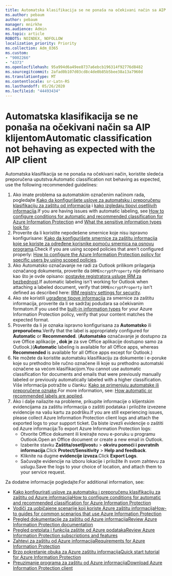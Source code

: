 ```yaml
---
title: Automatska klasifikacija se ne ponaša na očekivani način sa AIP klijentom
ms.author: pebaum
author: pebaum
manager: mnirkhe
ms.audience: Admin
ms.topic: article
ROBOTS: NOINDEX, NOFOLLOW
localization_priority: Priority
ms.collection: Adm_O365
ms.custom:
- "9002266"
- "4373"
ms.openlocfilehash: 95a994d6a49ee8737a6ebcb196314f92776d8482
ms.sourcegitcommit: 2afad0b107d03cd8c4de0b85b5bee38a13a7960d
ms.translationtype: MT
ms.contentlocale: sr-Latn-RS
ms.lasthandoff: 05/26/2020
ms.locfileid: "44493434"
---
```

# <a name="automatic-classification-not-behaving-as-expected-with-the-aip-client"></a><span data-ttu-id="87d98-102">Automatska klasifikacija se ne ponaša na očekivani način sa AIP klijentom</span><span class="sxs-lookup"><span data-stu-id="87d98-102">Automatic classification not behaving as expected with the AIP client</span></span>

<span data-ttu-id="87d98-103">Automatska klasifikacija se ne ponaša na očekivani način, koristite sledeća preporučena uputstva:</span><span class="sxs-lookup"><span data-stu-id="87d98-103">Automatic classification not behaving as expected, use the following recommended guidelines:</span></span>

1. <span data-ttu-id="87d98-104">Ako imate problema sa automatskim označenim načinom rada, pogledajte [Kako da konfigurišete uslove za automatsku i preporučenu klasifikaciju za zaštitu od informacija](https://docs.microsoft.com/azure/information-protection/configure-policy-classification) i [kako izgledaju tipovi osetljivih informacija](https://docs.microsoft.com/office365/securitycompliance/what-the-sensitive-information-types-look-for).</span><span class="sxs-lookup"><span data-stu-id="87d98-104">If you are having issues with automatic labeling, see [How to configure conditions for automatic and recommended classification for Azure Information Protection](https://docs.microsoft.com/azure/information-protection/configure-policy-classification) and [What the sensitive information types look for](https://docs.microsoft.com/office365/securitycompliance/what-the-sensitive-information-types-look-for).</span></span>
2. <span data-ttu-id="87d98-105">Proverite da li koristite nepodešene smernice koje nisu ispravno konfigurisane: [Kako da konfigurišete smernice za zaštitu informacija koje se koriste za određene korisnike pomoću smernica na osnovu programa](https://docs.microsoft.com/azure/information-protection/configure-policy-scope).</span><span class="sxs-lookup"><span data-stu-id="87d98-105">Check if you are using scoped policies that aren't configured properly: [How to configure the Azure Information Protection policy for specific users by using scoped policies](https://docs.microsoft.com/azure/information-protection/configure-policy-scope).</span></span>
3. <span data-ttu-id="87d98-106">Ako Automatsko označavanje ne radi za Outlook prilikom prilaganja označanog dokumenta, proverite da `DRMEncryptProperty` nije definisano kao što je ovde opisano: [postavke registratora usluge IRM za bezbednost](https://docs.microsoft.com/deployoffice/security/protect-sensitive-messages-and-documents-by-using-irm-in-office#office-2016-irm-registry-key-options).</span><span class="sxs-lookup"><span data-stu-id="87d98-106">If automatic labeling isn't working for Outlook when attaching a labeled document, verify that `DRMEncryptProperty` isn't defined as described here: [IRM registry settings for security](https://docs.microsoft.com/deployoffice/security/protect-sensitive-messages-and-documents-by-using-irm-in-office#office-2016-irm-registry-key-options).</span></span>
4. <span data-ttu-id="87d98-107">Ako ste koristili [ugrađene tipove informacija](https://support.office.com/article/What-the-sensitive-information-types-look-for-fd505979-76be-4d9f-b459-abef3fc9e86b) za smernice za zaštitu informacija, proverite da li se sadržaj podudara sa očekivanim formatom.</span><span class="sxs-lookup"><span data-stu-id="87d98-107">If you used the [built-in information types](https://support.office.com/article/What-the-sensitive-information-types-look-for-fd505979-76be-4d9f-b459-abef3fc9e86b) for your Azure Information Protection policy, verify that your content matches the expected format.</span></span>
5. <span data-ttu-id="87d98-108">Proverite da li je oznaka ispravno konfigurisana za **Automatsko** ili **preporučenu**.</span><span class="sxs-lookup"><span data-stu-id="87d98-108">Verify that the label is appropriately configured for **Automatic** or **Recommended**.</span></span> <span data-ttu-id="87d98-109">(**Automatsko** označavanje je dostupno za sve Office aplikacije **, dok je** za sve Office aplikacije dostupno samo za Outlook.)</span><span class="sxs-lookup"><span data-stu-id="87d98-109">(**Automatic** labeling is available for all Office apps, whereas **Recommended** is available for all Office apps except for Outlook.)</span></span>
6. <span data-ttu-id="87d98-110">Ne možete da koristite automatsku klasifikaciju za dokumente i e-poruke koje su prethodno bile ručno označene ili koje su prethodno automatski označene sa većom klasifikacijom.</span><span class="sxs-lookup"><span data-stu-id="87d98-110">You cannot use automatic classification for documents and emails that were previously manually labeled or previously automatically labeled with a higher classification.</span></span>  <span data-ttu-id="87d98-111">Više informacija potražite u članku: [Kako se primenjuju automatske ili preporučene oznake](https://docs.microsoft.com/azure/information-protection/configure-policy-classification#how-automatic-or-recommended-labels-are-applied).</span><span class="sxs-lookup"><span data-stu-id="87d98-111">For more information, see: [How automatic or recommended labels are applied](https://docs.microsoft.com/azure/information-protection/configure-policy-classification#how-automatic-or-recommended-labels-are-applied).</span></span>
7. <span data-ttu-id="87d98-112">Ako i dalje nailazite na probleme, prikupite informacije o klijentskim evidencijama za zaštitu informacija o zaštiti podataka i priložite izvezene evidencije na vašu kartu za podršku.</span><span class="sxs-lookup"><span data-stu-id="87d98-112">If you are still experiencing issues, please collect Azure Information Protection client logs and attach the exported logs to your support ticket.</span></span> <span data-ttu-id="87d98-113">Da biste izvezli evidencije o zaštiti od Azure informacija:</span><span class="sxs-lookup"><span data-stu-id="87d98-113">To export Azure Information Protection logs:</span></span>
    - <span data-ttu-id="87d98-114">Otvorite Office dokument ili kreirajte novu e-poruku u programu Outlook.</span><span class="sxs-lookup"><span data-stu-id="87d98-114">Open an Office document or create a new email in Outlook.</span></span>
    - <span data-ttu-id="87d98-115">Izaberite stavku **Zaštita/osetljivost**u  >  **okviru pomoći i povratnih informacija**.</span><span class="sxs-lookup"><span data-stu-id="87d98-115">Click **Protect/Sensitivity** > **Help and feedback**.</span></span>
    - <span data-ttu-id="87d98-116">Kliknite na dugme **evidencije izvoza**.</span><span class="sxs-lookup"><span data-stu-id="87d98-116">Click **Export Logs**.</span></span>
    - <span data-ttu-id="87d98-117">Sačuvajte evidencije na izboru lokacije i priložite ih svom zahtevu za uslugu.</span><span class="sxs-lookup"><span data-stu-id="87d98-117">Save the logs to your choice of location, and attach them to your service request.</span></span>

<span data-ttu-id="87d98-118">Za dodatne informacije pogledajte:</span><span class="sxs-lookup"><span data-stu-id="87d98-118">For additional information, see:</span></span>

- [<span data-ttu-id="87d98-119">Kako konfigurirati uslove za automatsku i preporučenu klasifikaciju za zaštitu od Azure informacija</span><span class="sxs-lookup"><span data-stu-id="87d98-119">How to configure conditions for automatic and recommended classification for Azure Information Protection</span></span>](https://docs.microsoft.com/azure/information-protection/configure-policy-classification)
- [<span data-ttu-id="87d98-120">Vodiči za uobičajene scenarije koji koriste Azure zaštitu informacija</span><span class="sxs-lookup"><span data-stu-id="87d98-120">How-to guides for common scenarios that use Azure Information Protection</span></span>](https://docs.microsoft.com/azure/information-protection/how-to-guides)
- [<span data-ttu-id="87d98-121">Pregled dokumentacije za zaštitu od Azure informacija</span><span class="sxs-lookup"><span data-stu-id="87d98-121">Review Azure Information Protection documentation</span></span>](https://docs.microsoft.com/azure/information-protection/what-is-information-protection)
- [<span data-ttu-id="87d98-122">Pregled pretplata i funkcija zaštite od Azure podataka</span><span class="sxs-lookup"><span data-stu-id="87d98-122">Review Azure Information Protection subscriptions and features</span></span>](https://azure.microsoft.com/pricing/details/information-protection)
- [<span data-ttu-id="87d98-123">Zahtevi za zaštitu od Azure informacija</span><span class="sxs-lookup"><span data-stu-id="87d98-123">Requirements for Azure Information Protection</span></span>](https://docs.microsoft.com/azure/information-protection/get-started/requirements)
- [<span data-ttu-id="87d98-124">Brzo pokretanje obuka za Azure zaštitu informacija</span><span class="sxs-lookup"><span data-stu-id="87d98-124">Quick start tutorial for Azure Information Protection</span></span>](https://docs.microsoft.com/azure/information-protection/get-started/infoprotect-quick-start-tutorial)
- [<span data-ttu-id="87d98-125">Preuzimanje programa za zaštitu od Azure informacija</span><span class="sxs-lookup"><span data-stu-id="87d98-125">Download Azure Information Protection client</span></span>](https://www.microsoft.com/download/details.aspx?id=53018)
